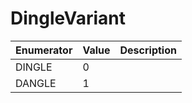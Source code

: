 # DingleVariant

| Enumerator | Value | Description |
| ---------- | ----- | ----------- |
| DINGLE     | 0     |             |
| DANGLE     | 1     |             |
